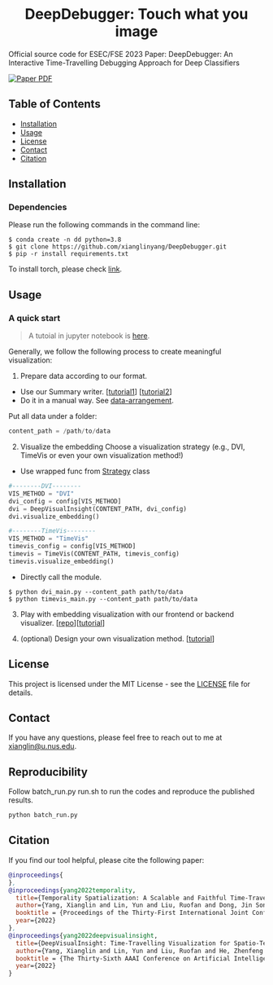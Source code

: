 <h1 align="center">DeepDebugger: Touch what you image</h1>
Official source code for ESEC/FSE 2023 Paper: DeepDebugger: An Interactive Time-Travelling Debugging Approach for Deep Classifiers

<p align="left">
    <a href=''>
      <img src='https://img.shields.io/badge/Paper-PDF-green?style=flat&logo=arXiv&logoColor=green' alt='Paper PDF'>
    </a>
  </p>
</p>

## Table of Contents

- [Installation](#installation)
- [Usage](#usage)
- [License](#license)
- [Contact](#contact)
- [Citation](#citation)

## Installation
### Dependencies
Please run the following commands in the command line:
```console
$ conda create -n dd python=3.8
$ git clone https://github.com/xianglinyang/DeepDebugger.git
$ pip -r install requirements.txt
```
To install torch, please check [link](https://pytorch.org/get-started/locally/).

## Usage
### A quick start
> A tutoial in jupyter notebook is [here](tutorials/quick-start.py). 

Generally, we follow the following process to create meaningful visualization:
1. Prepare data according to our format. 
- Use our Summary writer.  [[tutorial1](tutorials/1-summary-writer.ipynb)] [[tutorial2](tutorials/1-example.ipynb)]
- Do it in a manual way. See [data-arrangement](https://github.com/xianglinyang/DeepDebugger/wiki/Data-Arrangement).

Put all data under a folder:
```python
content_path = /path/to/data
```
2. Visualize the embedding
Choose a visualization strategy (e.g., DVI, TimeVis or even your own visualization method!)
- Use wrapped func from [Strategy](strategy.py) class
```python
#--------DVI--------
VIS_METHOD = "DVI"
dvi_config = config[VIS_METHOD]
dvi = DeepVisualInsight(CONTENT_PATH, dvi_config)
dvi.visualize_embedding()

#--------TimeVis--------
VIS_METHOD = "TimeVis"
timevis_config = config[VIS_METHOD]
timevis = TimeVis(CONTENT_PATH, timevis_config)
timevis.visualize_embedding()
```
- Directly call the module.
```console
$ python dvi_main.py --content_path path/to/data
$ python timevis_main.py --content_path path/to/data
```
3. Play with embedding visualization with our frontend or backend visualizer. [[repo](https://github.com/llmhyy/training-visualizer/)][[tutorial](tutorials/2-start-services.md)]

4. (optional) Design your own visualization method. [[tutorial](tutorials/3-customize-visualization.ipynb)]

## License
This project is licensed under the MIT License - see the [LICENSE](LICENSE) file for details.

## Contact
If you have any questions, please feel free to reach out to me at xianglin@u.nus.edu.

## Reproducibility
Follow batch_run.py run.sh to run the codes and reproduce the published results.
```python
python batch_run.py
```

## Citation
If you find our tool helpful, please cite the following paper:
```bibtex
@inproceedings{
},
@inproceedings{yang2022temporality,
  title={Temporality Spatialization: A Scalable and Faithful Time-Travelling Visualization for Deep Classifier Training},
  author={Yang, Xianglin and Lin, Yun and Liu, Ruofan and Dong, Jin Song},
  booktitle = {Proceedings of the Thirty-First International Joint Conference on Artificial Intelligence, {IJCAI-22}},
  year={2022}
},
@inproceedings{yang2022deepvisualinsight,
  title={DeepVisualInsight: Time-Travelling Visualization for Spatio-Temporal Causality of Deep Classification Training},
  author={Yang, Xianglin and Lin, Yun and Liu, Ruofan and He, Zhenfeng and Wang, Chao and Dong, Jin Song and Mei, Hong},
  booktitle = {The Thirty-Sixth AAAI Conference on Artificial Intelligence (AAAI)},
  year={2022}
}
```





